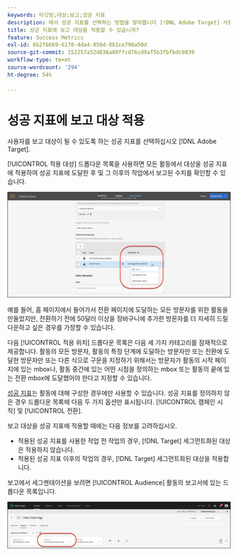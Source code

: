 ```yaml
---
keywords: 타깃팅;대상;보고;성공 지표
description: 에서 성공 지표를 선택하는 방법을 알아봅니다 [!DNL Adobe Target] 사용자를 보고 대상이 될 수 있도록 합니다.
title: 성공 지표에 보고 대상을 적용할 수 있습니까?
feature: Success Metrics
exl-id: 6b2f6669-6178-4da4-850d-8b1ce796a50d
source-git-commit: 152257a52d836a88ffcd76cd9af5b3fbfbdc0839
workflow-type: tm+mt
source-wordcount: '294'
ht-degree: 54%

---
```


# 성공 지표에 보고 대상 적용

사용자를 보고 대상이 될 수 있도록 하는 성공 지표를 선택하십시오 [!DNL Adobe Target].

[!UICONTROL 적용 대상] 드롭다운 목록을 사용하면 모든 활동에서 대상을 성공 지표에 적용하여 성공 지표에 도달한 후 및 그 이후의 작업에서 보고된 수치를 확인할 수 있습니다.

![](assets/success_metric.png)

예를 들어, 홈 페이지에서 들어가서 전환 페이지에 도달하는 모든 방문자를 위한 활동을 만들었지만, 전환하기 전에 50달러 이상을 장바구니에 추가한 방문자를 더 자세히 드릴다운하고 싶은 경우를 가정할 수 있습니다.

다음 [!UICONTROL 적용 위치] 드롭다운 목록은 다음 세 가지 카테고리를 잠재적으로 제공합니다. 활동의 모든 방문자, 활동의 특정 단계에 도달하는 방문자만 또는 전환에 도달한 방문자만 또는 다른 식으로 구문을 지정하기 위해서는 방문자가 활동의 시작 페이지에 있는 mbox나, 활동 중간에 있는 어떤 시점을 정의하는 mbox 또는 활동의 끝에 있는 전환 mbox에 도달했어야 한다고 지정할 수 있습니다.

[성공 지표](/help/main/c-activities/r-success-metrics/success-metrics.md#reference_D011575C85DA48E989A244593D9B9924)는 활동에 대해 구성한 경우에만 사용할 수 있습니다. 성공 지표를 정의하지 않은 경우 드롭다운 목록에 다음 두 가지 옵션만 표시됩니다. [!UICONTROL 캠페인 시작] 및 [!UICONTROL 전환].

보고 대상을 성공 지표에 적용할 때에는 다음 정보를 고려하십시오.

* 적용된 성공 지표를 사용한 작업 전 작업의 경우, [!DNL Target] 세그먼트화된 대상은 적용하지 않습니다.
* 적용된 성공 지표 이후의 작업의 경우, [!DNL Target] 세그먼트화된 대상을 적용합니다.

보고에서 세그멘테이션을 보려면 [!UICONTROL Audience] 활동의 보고서에 있는 드롭다운 목록입니다.

![](assets/reporting_audience_dropdown.png)
